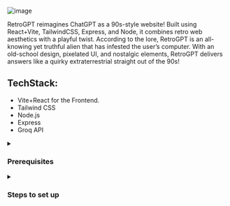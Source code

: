![image](https://github.com/user-attachments/assets/2ee963df-c8ba-455b-9df5-0e06829a7720)


RetroGPT reimagines ChatGPT as a 90s-style website! Built using React+Vite, TailwindCSS, Express, and Node, it combines retro web aesthetics with a playful twist. According to the lore, RetroGPT is an all-knowing yet truthful alien that has infested the user’s computer. With an old-school design, pixelated UI, and nostalgic elements, RetroGPT delivers answers like a quirky extraterrestrial straight out of the 90s!


## TechStack:
- Vite+React for the Frontend.
- Tailwind CSS 
- Node.js
- Express
- Groq API

<details>
  <summary><h3>Prerequisites</h3></summary>

- Node.js (>=20.x)
- npm

</details>
<details>
<summary><h3> Steps to set up </h3></summary>

##### 1. Clone the repository 
```
git clone https://github.com/Srayash/RetroGPT.git
```
##### 2. Navigate to the project directory
```
cd RetroGPT
```
### Start the frontend
##### 1. go to the frontend folder:
```
cd client
```
##### 2. install dependencies:
```
npm install
```
##### 3. setup client to use local server for backend:
- Go to src/components/index.jsx
- uncomment the development url and comment out the Production url here:-
<img width="405" alt="Screenshot 2024-12-15 at 7 24 14 PM" src="https://github.com/user-attachments/assets/11364d3b-0cf5-4303-b782-a7ae63353522" />


##### 4. start the frontend
```
npm run dev
```

### Start Backend server
##### 1. go to backend folder
```
cd backend
```
#####  2. add your api keys
- create a .env file in the backend folder
- get a Groq API key from https://console.groq.com/keys
- put this in the env file:
```
export GROQ_API_KEY = <YOUR_API_KEY>
```
##### 3.  install dependencies
```
npm install
```
##### 4. start the server
```
node index.js

```
</details>
